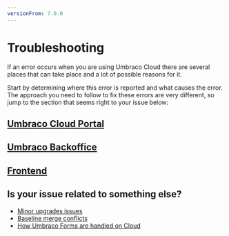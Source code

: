 ```yaml
---
versionFrom: 7.0.0
---
```


# Troubleshooting

If an error occurs when you are using Umbraco Cloud there are several places that can take place and a lot of possible reasons for it. 

Start by determining where this error is reported and what causes the error. The approach you need to follow to fix these errors are very different, so jump to the section that seems right to your issue below:

## [Umbraco Cloud Portal](troubleshooting-portal)

## [Umbraco Backoffice](troubleshooting-backoffice)

## [Frontend](troubleshooting-frontend)

## Is your issue related to something else?
- [Minor upgrades issues](../Upgrades/Minor-Upgrades/)
- [Baseline merge conflicts](../Getting-Started/Baselines/Baseline-Merge-Conflicts)
- [How Umbraco Forms are handled on Cloud](../Deployment/Umbraco-Forms-on-Cloud)
